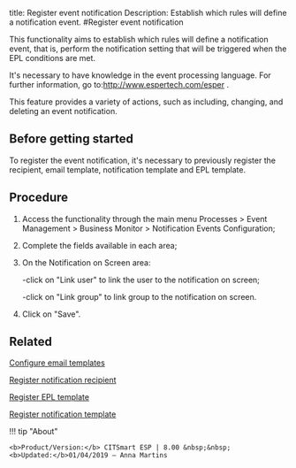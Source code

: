 title: Register event notification
Description: Establish which rules will define a notification event.
#Register event notification

This functionality aims to establish which rules will define a notification
event, that is, perform the notification setting that will be triggered when the
EPL conditions are met.

It's necessary to have knowledge in the event processing language. For further
information, go to:<http://www.espertech.com/esper> .

This feature provides a variety of actions, such as including, changing, and
deleting an event notification.

Before getting started
--------------------------

To register the event notification, it's necessary to previously register the
recipient, email template, notification template and EPL template.

Procedure
-------------

1.  Access the functionality through the main menu Processes \> Event Management
    \> Business Monitor \> Notification Events Configuration;

2.  Complete the fields available in each area;

3.  On the Notification on Screen area:

    -click on "Link user" to link the user to the notification on screen;

    -click on "Link group" to link group to the notification on screen.

1.  Click on "Save".

Related
-------

[Configure email templates](https://docs-dev.citsmart.com/en/site/citsmart-esp-8/4-platform-administration/email-settings/email-templates-configure-email-template.html)

[Register notification recipient](https://docs-dev.citsmart.com/en/site/citsmart-esp-8/5-processes/event/configuration/register-notification-recipient.html)

[Register EPL template](https://docs-dev.citsmart.com/en/site/citsmart-esp-8/5-processes/event/configuration/register-epl-template.html)

[Register notification template](https://docs-dev.citsmart.com/en/site/citsmart-esp-8/3-additional-features/communication-and-notification/notification/configuration/template-create.html)


!!! tip "About"

    <b>Product/Version:</b> CITSmart ESP | 8.00 &nbsp;&nbsp;
    <b>Updated:</b>01/04/2019 – Anna Martins
